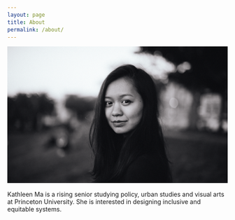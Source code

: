 ```yaml
---
layout: page
title: About
permalink: /about/
---
```


![Mug](/img/mug1.png)

Kathleen Ma is a rising senior studying policy, urban studies and visual arts at Princeton University. She is interested in designing inclusive and equitable systems. 






